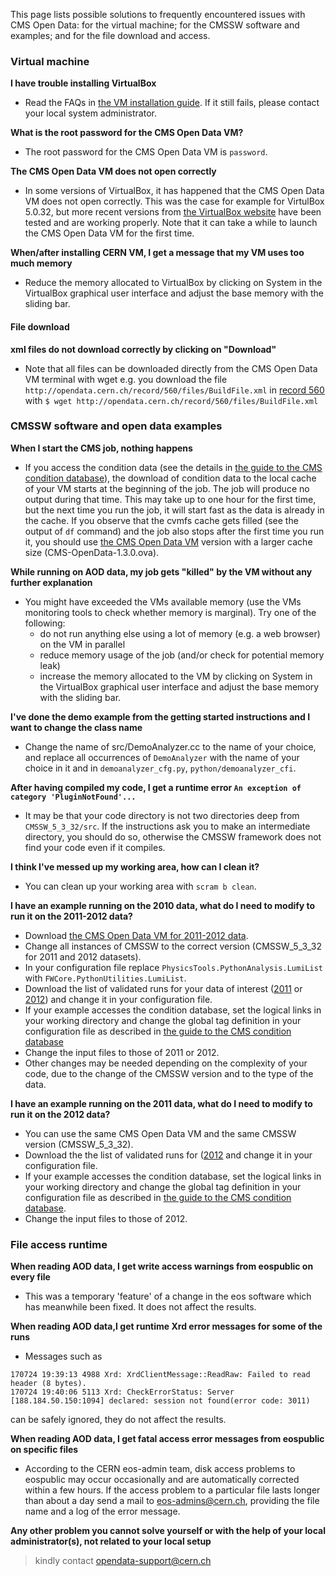 This page lists possible solutions to frequently encountered issues with CMS Open Data: for the virtual machine; for the CMSSW software and examples; and for the file download and access.

### Virtual machine

**I have trouble installing VirtualBox**

* Read the FAQs in [the VM installation guide](/docs/cms-2011-virtual-machines-how-to-install#issue). If it still fails, please contact your local system administrator.

**What is the root password for the CMS Open Data VM?**

* The root password for the CMS Open Data VM is `password`.

**The CMS Open Data VM does not open correctly**

* In some versions of VirtualBox, it has happened that the CMS Open Data VM does not open correctly. This was the case for example for VirtulBox 5.0.32, but more recent versions from [the VirtualBox website](https://www.virtualbox.org/wiki/Downloads) have been tested and are working properly. Note that it can take a while to launch the CMS Open Data VM for the first time.

**When/after installing CERN VM, I get a message that my VM uses too much memory**

* Reduce the memory allocated to VirtualBox by clicking on System in the VirtualBox graphical user interface and adjust the base memory with the sliding bar.

#### File download

**xml files do not download correctly by clicking on "Download"** 

* Note that all files can be downloaded directly from the CMS Open Data VM terminal with wget e.g. you download the file `http://opendata.cern.ch/record/560/files/BuildFile.xml` in [record 560](/record/560) with
`$ wget http://opendata.cern.ch/record/560/files/BuildFile.xml`

### CMSSW software and open data examples

**When I start the CMS job, nothing happens**

* If you access the condition data (see the details in [the guide to the CMS condition database](/doc/cms-guide-to-the-cms-condition-database)), the download of condition data to the local cache of your VM starts at the beginning of the job. The job will produce no output during that time. This may take up to one hour for the first time, but the next time you run the job, it will start fast as the data is already in the cache. If you observe that the cvmfs cache gets filled (see the output of `df` command) and the job also stops after the first time you run it, you should use [the CMS Open Data VM](/record/252) version with a larger cache size (CMS-OpenData-1.3.0.ova).

**While running on AOD data, my job gets "killed" by the VM without any further explanation**

* You might have exceeded the VMs available memory (use the VMs monitoring tools to check whether memory is marginal). Try one of the following:
    * do not run anything else using a lot of memory (e.g. a web browser) on the VM in parallel
    * reduce memory usage of the job (and/or check for potential memory leak)
    * increase the memory allocated to the VM by clicking on System in the VirtualBox graphical user interface and adjust the base memory with the sliding bar.
 
**I've done the demo example from the getting started instructions and I want to change the class name**

* Change the name of src/DemoAnalyzer.cc to the name of your choice, and replace all occurrences of `DemoAnalyzer` with the name of your choice in it and in `demoanalyzer_cfg.py`, `python/demoanalyzer_cfi`.
 
**After having compiled my code, I get a runtime error `An exception of category 'PluginNotFound'...`**

* It may be that your code directory is not two directories deep from `CMSSW_5_3_32/src`. If the instructions ask you to make an intermediate directory, you should do so, otherwise the CMSSW framework does not find your code even if it compiles.
 
**I think I've messed up my working area, how can I clean it?**

* You can clean up your working area with `scram b clean`.
 
**I have an example running on the 2010 data, what do I need to modify to run it on the 2011-2012 data?**

* Download [the CMS Open Data VM for 2011-2012 data](/record/252).
* Change all instances of CMSSW to the correct version (CMSSW_5_3_32 for 2011 and 2012 datasets).
* In your configuration file replace `PhysicsTools.PythonAnalysis.LumiList` with `FWCore.PythonUtilities.LumiList`.
* Download the list of validated runs for your data of interest ([2011](/record/1001) or [2012](/record/1002)) and change it in your configuration file.
* If your example accesses the condition database, set the logical links in your working directory and change the global tag definition in your configuration file as described in [the guide to the CMS condition database](/doc/cms-guide-to-the-cms-condition-database)
* Change the input files to those of 2011 or 2012.
* Other changes may be needed depending on the complexity of your code, due to the change of the CMSSW version and to the type of the data.

**I have an example running on the 2011 data, what do I need to modify to run it on the 2012 data?**

* You can use the same CMS Open Data VM and the same CMSSW version (CMSSW_5_3_32).
* Download the the list of validated runs for ([2012](/record/1002) and change it in your configuration file.
* If your example accesses the condition database, set the logical links in your working directory and change the global tag definition in your configuration file as described in [the guide to the CMS condition database](/doc/cms-guide-to-the-cms-condition-database).
* Change the input files to those of 2012.


### File access runtime

**When reading AOD data, I get write access warnings from eospublic on every file**

* This was a temporary 'feature' of a change in the eos software which has meanwhile been fixed. It does not affect the results.

**When reading AOD data,I get runtime Xrd error messages for some of the runs**

* Messages such as 
```
170724 19:39:13 4988 Xrd: XrdClientMessage::ReadRaw: Failed to read header (8 bytes).
170724 19:40:06 5113 Xrd: CheckErrorStatus: Server [188.184.50.150:1094] declared: session not found(error code: 3011)
```
can be safely ignored, they do not affect the results.

**When reading AOD data, I get fatal access error messages from eospublic on specific files**

* According to the CERN eos-admin team, disk access problems to eospublic may occur occasionally and are automatically corrected within a few hours. If the access problem to a particular file lasts longer than about a day send a mail to [eos-admins@cern.ch](mailto://eos-admins@cern.ch), providing the file name and a log of the error message.


**Any other problem you cannot solve yourself or with the help of your local administrator(s), not related to your local setup**

> kindly contact [opendata-support@cern.ch](mailto://opendata-support@cern.ch)

